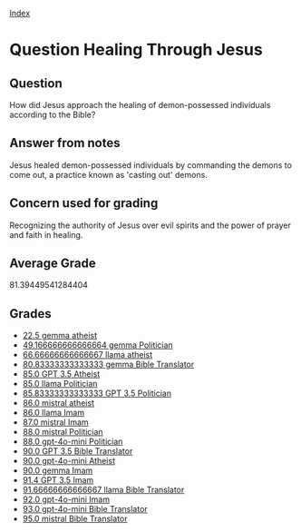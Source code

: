 
[Index](../../index.md)
# Question Healing Through Jesus
## Question
How did Jesus approach the healing of demon-possessed individuals according to the Bible?

## Answer from notes
Jesus healed demon-possessed individuals by commanding the demons to come out, a practice known as 'casting out' demons.

## Concern used for grading
Recognizing the authority of Jesus over evil spirits and the power of prayer and faith in healing.

## Average Grade
81.39449541284404

## Grades
 * [22.5 gemma atheist](../answers/gemma_atheist/Healing_Through_Jesus.md)
 * [49.166666666666664 gemma Politician](../answers/gemma_Politician/Healing_Through_Jesus.md)
 * [66.66666666666667 llama atheist](../answers/llama_atheist/Healing_Through_Jesus.md)
 * [80.83333333333333 gemma Bible Translator](../answers/gemma_Bible_Translator/Healing_Through_Jesus.md)
 * [85.0 GPT 3.5 Atheist](../answers/GPT_3.5_Atheist/Healing_Through_Jesus.md)
 * [85.0 llama Politician](../answers/llama_Politician/Healing_Through_Jesus.md)
 * [85.83333333333333 GPT 3.5 Politician](../answers/GPT_3.5_Politician/Healing_Through_Jesus.md)
 * [86.0 mistral atheist](../answers/mistral_atheist/Healing_Through_Jesus.md)
 * [86.0 llama Imam](../answers/llama_Imam/Healing_Through_Jesus.md)
 * [87.0 mistral Imam](../answers/mistral_Imam/Healing_Through_Jesus.md)
 * [88.0 mistral Politician](../answers/mistral_Politician/Healing_Through_Jesus.md)
 * [88.0 gpt-4o-mini Politician](../answers/gpt-4o-mini_Politician/Healing_Through_Jesus.md)
 * [90.0 GPT 3.5 Bible Translator](../answers/GPT_3.5_Bible_Translator/Healing_Through_Jesus.md)
 * [90.0 gpt-4o-mini Atheist](../answers/gpt-4o-mini_Atheist/Healing_Through_Jesus.md)
 * [90.0 gemma Imam](../answers/gemma_Imam/Healing_Through_Jesus.md)
 * [91.4 GPT 3.5 Imam](../answers/GPT_3.5_Imam/Healing_Through_Jesus.md)
 * [91.66666666666667 llama Bible Translator](../answers/llama_Bible_Translator/Healing_Through_Jesus.md)
 * [92.0 gpt-4o-mini Imam](../answers/gpt-4o-mini_Imam/Healing_Through_Jesus.md)
 * [93.0 gpt-4o-mini Bible Translator](../answers/gpt-4o-mini_Bible_Translator/Healing_Through_Jesus.md)
 * [95.0 mistral Bible Translator](../answers/mistral_Bible_Translator/Healing_Through_Jesus.md)
